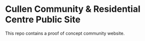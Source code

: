 # Cullen Community & Residential Centre Public Site

This repo contains a proof of concept community website.

